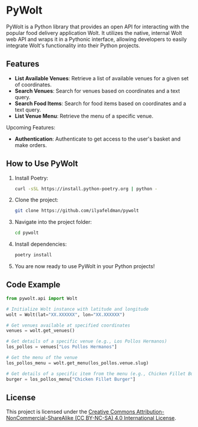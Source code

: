 # PyWolt

PyWolt is a Python library that provides an open API for interacting with the popular food delivery application Wolt. It utilizes the native, internal Wolt web API and wraps it in a Pythonic interface, allowing developers to easily integrate Wolt's functionality into their Python projects.

## Features

- **List Available Venues**: Retrieve a list of available venues for a given set of coordinates.
- **Search Venues**: Search for venues based on coordinates and a text query.
- **Search Food Items**: Search for food items based on coordinates and a text query.
- **List Venue Menu**: Retrieve the menu of a specific venue.

Upcoming Features:
- **Authentication**: Authenticate to get access to the user's basket and make orders.

## How to Use PyWolt

1. Install Poetry:

   ```bash
   curl -sSL https://install.python-poetry.org | python -
   ```

2. Clone the project:

   ```bash
   git clone https://github.com/ilyafeldman/pywolt
   ```

3. Navigate into the project folder:

   ```bash
   cd pywolt
   ```

4. Install dependencies:

   ```bash
   poetry install
   ```

5. You are now ready to use PyWolt in your Python projects!

## Code Example

```python
from pywolt.api import Wolt

# Initialize Wolt instance with latitude and longitude
wolt = Wolt(lat="XX.XXXXXX", lon="XX.XXXXXX")

# Get venues available at specified coordinates
venues = wolt.get_venues()

# Get details of a specific venue (e.g., Los Pollos Hermanos)
los_pollos = venues["Los Pollos Hermanos"]

# Get the menu of the venue
los_pollos_menu = wolt.get_menu(los_pollos.venue.slug)

# Get details of a specific item from the menu (e.g., Chicken Fillet Burger)
burger = los_pollos_menu["Chicken Fillet Burger"]
```

## License

This project is licensed under the [Creative Commons Attribution-NonCommercial-ShareAlike (CC BY-NC-SA) 4.0 International License](https://creativecommons.org/licenses/by-nc-sa/4.0/legalcode).
